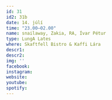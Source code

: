 ```yaml
---
id: 31
id2: 31b
date: 14. júlí
time: "23.00–02.00"
name: snailaway, Zakia, RA, Ívar Pétur
type: LungA Lates
where: Skaftfell Bistro & Kaffi Lára
descr1:
descr2: 
img: ''
facebook: 
instagram:  
website:
youtube: 
spotify:
---
```

